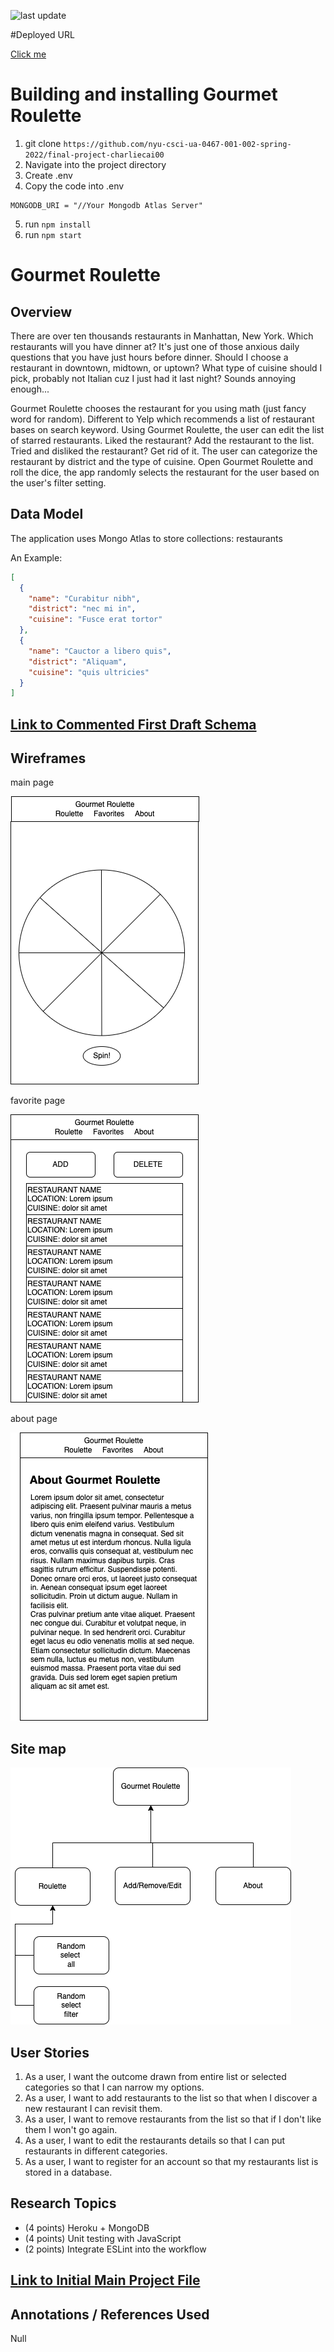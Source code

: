 ![last update](https://img.shields.io/github/last-commit/charliecai00/Gourmet-Roulette)

#Deployed URL

[Click me](https://whispering-chamber-68869.herokuapp.com/)

# Building and installing Gourmet Roulette
1. git clone `https://github.com/nyu-csci-ua-0467-001-002-spring-2022/final-project-charliecai00`
2. Navigate into the project directory
3. Create .env 
4. Copy the code into .env 
```
MONGODB_URI = "//Your Mongodb Atlas Server"
```
5. run `npm install`
6. run `npm start`



# Gourmet Roulette

## Overview

There are over ten thousands restaurants in Manhattan, New York. Which restaurants will you have dinner at? It's just one of those anxious daily questions that you have just hours before dinner. Should I choose a restaurant in downtown, midtown, or uptown? What type of cuisine should I pick, probably not Italian cuz I just had it last night? Sounds annoying enough... 

Gourmet Roulette chooses the restaurant for you using math (just fancy word for random). Different to Yelp which recommends a list of restaurant bases on search keyword. Using Gourmet Roulette, the user can edit the list of starred restaurants. Liked the restaurant? Add the restaurant to the list. Tried and disliked the restaurant? Get rid of it. The user can categorize the restaurant by district and the type of cuisine. Open Gourmet Roulette and roll the dice, the app randomly selects the restaurant for the user based on the user's filter setting. 


## Data Model

The application uses Mongo Atlas to store collections: restaurants

An Example:

```json
[
  {
    "name": "Curabitur nibh", 
    "district": "nec mi in", 
    "cuisine": "Fusce erat tortor"
  }, 
  { 
    "name": "Cauctor a libero quis",
    "district": "Aliquam", 
    "cuisine": "quis ultricies"
  }
]
```


## [Link to Commented First Draft Schema](Archive/db.js)

## Wireframes

main page

![main](documentation/main.png)

favorite page

![favorite](documentation/favorite.png)

about page

![about](documentation/about.png)

## Site map

![app_map](documentation/map.png)

## User Stories

1. As a user, I want the outcome drawn from entire list or selected categories so that I can narrow my options.
2. As a user, I want to add restaurants to the list so that when I discover a new restaurant I can revisit them.
3. As a user, I want to remove restaurants from the list so that if I don't like them I won't go again.
4. As a user, I want to edit the restaurants details so that I can put restaurants in different categories.
5. As a user, I want to register for an account so that my restaurants list is stored in a database.

## Research Topics

* (4 points) Heroku + MongoDB
* (4 points) Unit testing with JavaScript
* (2 points) Integrate ESLint into the workflow

## [Link to Initial Main Project File](Archive/app.js)

## Annotations / References Used

Null

